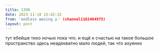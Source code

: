```yaml
---
title: 1399
date: 2023-11-18 15:42:32
from: 'endless шизing ⍼' (channel1162404975)
layout: post
---
```


тут ебейше тихо ночью пока что. и ещё к счастью на такое большое пространство здесь неадекватно мало людей, так что ахуенно
